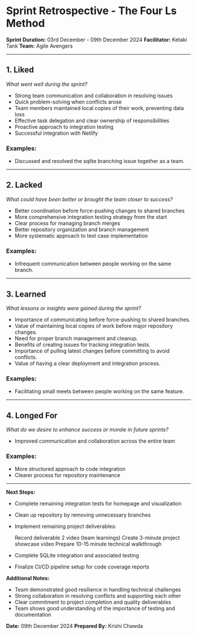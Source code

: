 # Sprint Retrospective - The Four Ls Method

**Sprint Duration:** 03rd December - 09th December 2024
**Facilitator:** Ketaki Tank
**Team:** Agile Avengers

---

## 1. **Liked**

_What went well during the sprint?_

- Strong team communication and collaboration in resolving issues
- Quick problem-solving when conflicts arose
- Team members maintained local copies of their work, preventing data loss
- Effective task delegation and clear ownership of responsibilities
- Proactive approach to integration testing
- Successful integration with Netlify

### Examples:

- Discussed and resolved the sqlite branching issue together as a team.

---

## 2. **Lacked**

_What could have been better or brought the team closer to success?_

- Better coordination before force-pushing changes to shared branches
- More comprehensive integration testing strategy from the start
- Clear process for managing branch merges
- Better repository organization and branch management
- More systematic approach to test case implementation

### Examples:

- Infrequent communication between people working on the same branch.

---

## 3. **Learned**

_What lessons or insights were gained during the sprint?_

- Importance of communicating before force-pushing to shared branches.
- Value of maintaining local copies of work before major repository changes.
- Need for proper branch management and cleanup.
- Benefits of creating issues for tracking integration tests.
- Importance of pulling latest changes before committing to avoid conflicts.
- Value of having a clear deployment and integration process.

### Examples:

- Facilitating small meets between people working on the same feature.

---

## 4. **Longed For**

_What do we desire to enhance success or morale in future sprints?_

- Improved communication and collaboration across the entire team

### Examples:

- More structured approach to code integration
- Clearer process for repository maintenance

---

**Next Steps:**

- Complete remaining integration tests for homepage and visualization
- Clean up repository by removing unnecessary branches
- Implement remaining project deliverables:

  Record deliverable 2 video (team learnings)
  Create 3-minute project showcase video
  Prepare 10-15 minute technical walkthrough

- Complete SQLite integration and associated testing
- Finalize CI/CD pipeline setup for code coverage reports

**Additional Notes:**

- Team demonstrated good resilience in handling technical challenges
- Strong collaboration in resolving conflicts and supporting each other
- Clear commitment to project completion and quality deliverables
- Team shows good understanding of the importance of testing and documentation

**Date:** 09th December 2024
**Prepared By:** Krishi Chawda
